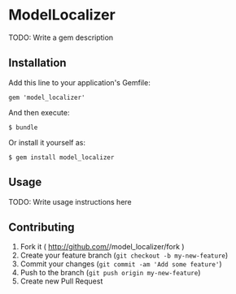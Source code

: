 # ModelLocalizer

TODO: Write a gem description

## Installation

Add this line to your application's Gemfile:

    gem 'model_localizer'

And then execute:

    $ bundle

Or install it yourself as:

    $ gem install model_localizer

## Usage

TODO: Write usage instructions here

## Contributing

1. Fork it ( http://github.com/<my-github-username>/model_localizer/fork )
2. Create your feature branch (`git checkout -b my-new-feature`)
3. Commit your changes (`git commit -am 'Add some feature'`)
4. Push to the branch (`git push origin my-new-feature`)
5. Create new Pull Request
